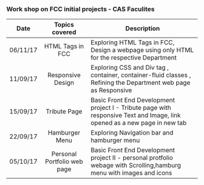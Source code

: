 

### Work shop on FCC initial projects - CAS Faculites

| Date    | Topics covered        | Description |
| ----------  |:---------------:| ----------- | 
| 06/11/17 | HTML Tags in FCC| Exploring HTML Tags in FCC, Design a webpage using only HTML for the respective Department|
| 11/09/17 | Responsive Design| Exploring CSS and Div tag , container, container-fluid classes , Refining the Department web page as Responsive|
| 15/09/17 | Tribute Page| Basic Front End Development project I  - Tribute page with responsive Text and Image, link opened as a new page in new tab|
| 22/09/17 | Hamburger Menu | Exploring Navigation bar and hamburger menu |
| 05/10/17 | Personal Portfolio web page | Basic Front End Development project II - personal protfolio webage with Scrolling,hamburg menu with  images and icons |

